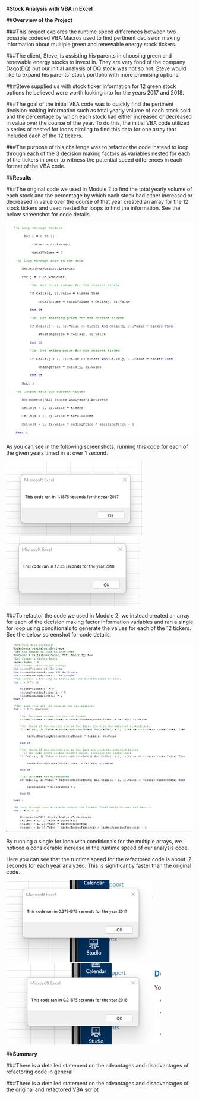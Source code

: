 #**Stock Analysis with VBA in Excel**

##**Overview of the Project**

###This project explores the runtime speed differences between two possible codeded VBA Macros used to find pertinent decission making information about multiple green and renewable energy stock tickers.

###The client, Steve, is assisting his parents in choosing green and renewable energy stocks to invest in.  They are very fond of the company Daqo(DQ) but our initial analysis of DQ stock was not so hot.  Steve would like to expand his parents' stock portfolio with more promising options.

###Steve supplied us with stock ticker information for 12 green stock options he believed were worth looking into for the years 2017 and 2018.

###The goal of the initial VBA code was to quickly find the pertinent decision making information such as total yearly volume of each stock sold and the percentage by which each stock had either increased or decreased in value over the course of the year. To do this, the initial VBA code utilized a series of nested for loops circling to find this data for one array that included each of the 12 tickers.

###The purpose of this challenge was to refactor the code instead to loop through each of the 3 decision making factors as variables nested for each of the tickers in order to witness the potential speed differences in each format of the VBA code.

##**Results**

###The original code we used in Module 2 to find the total yearly volume of each stock and the percentage by which each stock had either increased or decreased in value over the course of that year created an array for the 12 stock tickers and used nested for loops to find the information. See the below screenshot for code details.

![VBA_Challenge_OriginalCode](resources/VBA_Challenge_OriginalCode.png)

As you can see in the following screenshots, running this code for each of the given years timed in at over 1 second.

![OriginalCodeRuntime2017](resources/OriginalCodeRunTime2017.png)   
![OriginalCodeRuntime2018](resources/OriginalCodeRunTime2018.png)

###To refactor the code we used in Module 2, we instead created an array for each of the decision making factor information variables and ran a single for loop using conditionals to generate the values for each of the 12 tickers. See the below screenshot for code details.

![VBA_Challenge_RefactoredCode](resources/VBA_Challenge_RefactoredCode.png)

By running a single for loop with conditionals for the multiple arrays, we noticed a considerable increase in the runtime speed of our analysis code.

Here you can see that the runtime speed for the refactored code is about .2 seconds for each year analyzed.  This is significantly faster than the original code.

![VBA_Challenge_2017](resources/VBA_Challenge_2017.png)   
![VBA_Challenge_2018](resources/VBA_Challenge_2018.png)

##**Summary**

###There is a detailed statement on the advantages and disadvantages of refactoring code in general

###There is a detailed statement on the advantages and disadvantages of the original and refactored VBA script 
